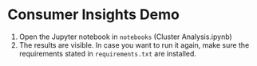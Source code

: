 # Consumer Insights Demo
1. Open the Jupyter notebook in `notebooks` (Cluster Analysis.ipynb)
1. The results are visible. In case you want to run it again, make sure the requirements stated in `requirements.txt` are installed.
